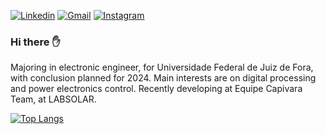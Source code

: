 [![Linkedin](https://img.shields.io/badge/LinkedIn-0077B5?style=for-the-badge&logo=linkedin&logoColor=white]())](https://www.linkedin.com/in/rodrigues-caio/)  [![Gmail](https://img.shields.io/badge/Gmail-D14836?style=for-the-badge&logo=gmail&logoColor=white)](caio.almeida@estudante.ufjf.br)  [![Instagram](https://img.shields.io/badge/Instagram-E4405F?style=for-the-badge&logo=instagram&logoColor=white)](https://www.instagram.com/rodrigscaio/?hl=en)
### Hi there ✋

Majoring in electronic engineer, for Universidade Federal de Juiz de Fora, with conclusion planned for 2024. 
Main interests are on digital processing and power electronics control.
Recently developing at Equipe Capivara Team, at LABSOLAR.

[![Top Langs](https://github-readme-stats.vercel.app/api/top-langs/?username=caioalrodrig&layout=compact)](https://github.com/anuraghazra/github-readme-stats)












